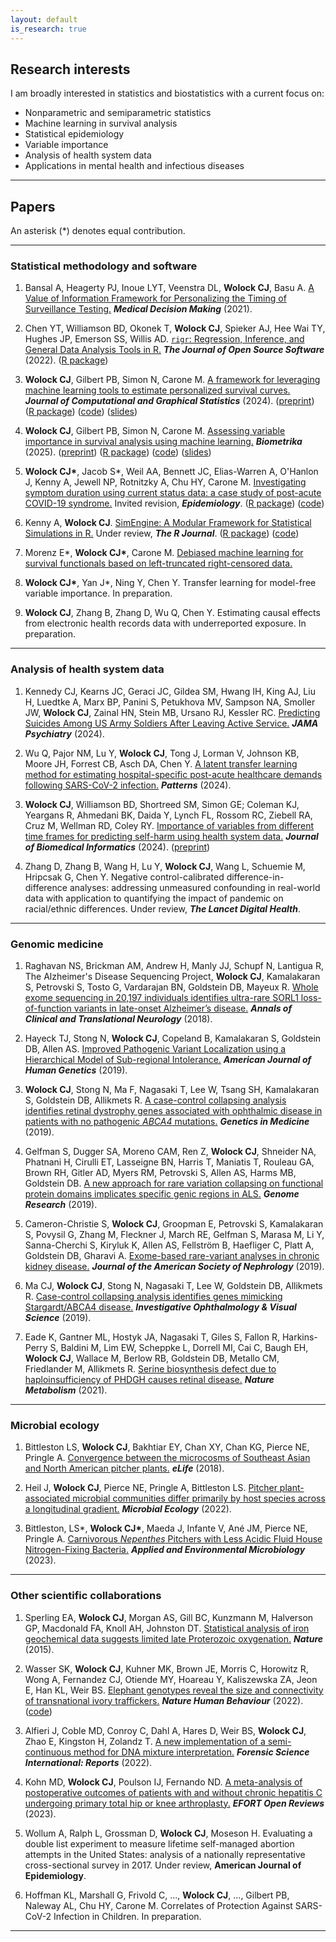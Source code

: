 ```yaml
---
layout: default
is_research: true
---
```


## Research interests
I am broadly interested in statistics and biostatistics with a current focus on:
* Nonparametric and semiparametric statistics
* Machine learning in survival analysis
* Statistical epidemiology
* Variable importance
* Analysis of health system data
* Applications in mental health and infectious diseases

---

## Papers

An asterisk (\*) denotes equal contribution. 

---

### Statistical methodology and software

1. Bansal A, Heagerty PJ, Inoue LYT, Veenstra DL, **Wolock CJ**, Basu A. [A Value of Information Framework for Personalizing the Timing of Surveillance Testing.](https://doi.org/10.1177/0272989x211049213) ***Medical Decision Making*** (2021). 

2. Chen YT, Williamson BD, Okonek T, **Wolock CJ**, Spieker AJ, Hee Wai TY, Hughes JP, Emerson SS, Willis AD. [`rigr`: Regression, Inference, and General Data Analysis Tools in R.](https://doi.org/10.21105/joss.04847) ***The Journal of Open Source Software*** (2022). ([R package](https://github.com/statdivlab/rigr))

3. **Wolock CJ**, Gilbert PB, Simon N, Carone M. [A framework for leveraging machine learning tools to estimate personalized survival curves.](https://doi.org/10.1080/10618600.2024.2304070) ***Journal of Computational and Graphical Statistics*** (2024). ([preprint](https://arxiv.org/abs/2211.03031)) ([R package](https://github.com/cwolock/survML)) ([code](https://github.com/cwolock/stack_supplementary)) ([slides](https://cwolock.github.io/stacking_slides.pdf))

4. **Wolock CJ**, Gilbert PB, Simon N, Carone M. [Assessing variable importance in survival analysis using machine learning.](https://doi.org/10.1093/biomet/asae061) ***Biometrika*** (2025). ([preprint](https://arxiv.org/abs/2311.12726)) ([R package](https://github.com/cwolock/survML)) ([code](https://github.com/cwolock/surv_vim_supplementary)) ([slides](https://cwolock.github.io/survival_vim_slides.pdf))

5. **Wolock CJ\***, Jacob S\*, Weil AA, Bennett JC, Elias-Warren A, O'Hanlon J, Kenny A, Jewell NP, Rotnitzky A, Chu HY, Carone M. [Investigating symptom duration using current status data: a case study of post-acute COVID-19 syndrome.](https://arxiv.org/abs/2407.04214) Invited revision, ***Epidemiology***. ([R package](https://github.com/cwolock/survML)) ([code](https://github.com/cwolock/currstat_CIR_supplementary)) 

6. Kenny A, **Wolock CJ**. [SimEngine: A Modular Framework for Statistical Simulations in R.](https://arxiv.org/abs/2403.05698) Under review, ***The R Journal***. ([R package](https://github.com/Avi-Kenny/SimEngine)) ([code](https://github.com/Avi-Kenny/SimEngine/tree/master/paper))

7. Morenz E\*, **Wolock CJ\***, Carone M. [Debiased machine learning for survival functionals based on left-truncated right-censored data.](https://doi.org/10.48550/arXiv.2411.09017)

8. **Wolock CJ\***, Yan J\*, Ning Y, Chen Y. Transfer learning for model-free variable importance. In preparation. 

9. **Wolock CJ**, Zhang B, Zhang D, Wu Q, Chen Y. Estimating causal effects from electronic health records data with underreported exposure. In preparation. 

---

### Analysis of health system data

1. Kennedy CJ, Kearns JC, Geraci JC, Gildea SM, Hwang IH, King AJ, Liu H, Luedtke A, Marx BP, Panini S, Petukhova MV, Sampson NA, Smoller JW, **Wolock CJ**, Zainal HN, Stein MB, Ursano RJ, Kessler RC. [Predicting Suicides Among US Army Soldiers After Leaving Active Service.](https://doi.org/10.1001/jamapsychiatry.2024.2744) ***JAMA Psychiatry*** (2024). 

2. Wu Q, Pajor NM, Lu Y, **Wolock CJ**, Tong J, Lorman V, Johnson KB, Moore JH, Forrest CB, Asch DA, Chen Y. [A latent transfer learning method for estimating hospital-specific post-acute healthcare demands following SARS-CoV-2 infection.](https://doi.org/10.1016/j.patter.2024.101079) ***Patterns*** (2024).

3. **Wolock CJ**, Williamson BD, Shortreed SM, Simon GE; Coleman KJ, Yeargans R, Ahmedani BK, Daida Y, Lynch FL, Rossom RC, Ziebell RA, Cruz M, Wellman RD, Coley RY. [Importance of variables from different time frames for predicting self-harm using health system data.](https://doi.org/10.1016/j.jbi.2024.104750) ***Journal of Biomedical Informatics*** (2024). ([preprint](https://doi.org/10.1101/2024.04.29.24306260)) 

4. Zhang D, Zhang B, Wang H, Lu Y, **Wolock CJ**, Wang L, Schuemie M, Hripcsak G, Chen Y. Negative control-calibrated difference-in-difference analyses: addressing unmeasured confounding in real-world data with application to quantifying the impact of pandemic on racial/ethnic differences. Under review, ***The Lancet Digital Health***.

---

### Genomic medicine

1. Raghavan NS, Brickman AM, Andrew H, Manly JJ, Schupf N, Lantigua R, The Alzheimer's Disease Sequencing Project, **Wolock CJ**, Kamalakaran S, Petrovski S, Tosto G, Vardarajan BN, Goldstein DB, Mayeux R. [Whole exome sequencing in 20,197 individuals identifies ultra-rare SORL1 loss-of-function variants in late-onset Alzheimer’s disease.](https://doi.org/10.1002/acn3.582) ***Annals of Clinical and Translational Neurology*** (2018).

2. Hayeck TJ, Stong N, **Wolock CJ**, Copeland B, Kamalakaran S, Goldstein DB, Allen AS. [Improved Pathogenic Variant Localization using a Hierarchical Model of Sub-regional Intolerance.](https://doi.org/10.1016/j.ajhg.2018.12.020) ***American Journal of Human Genetics*** (2019).

3. **Wolock CJ**, Stong N, Ma F, Nagasaki T, Lee W, Tsang SH, Kamalakaran S, Goldstein DB, Allikmets R. [A case-control collapsing analysis identifies retinal dystrophy genes associated with ophthalmic disease in patients with no pathogenic *ABCA4* mutations.](https://doi.org/10.1038/s41436-019-0495-0) ***Genetics in Medicine*** (2019). 

4. Gelfman S, Dugger SA, Moreno CAM, Ren Z, **Wolock CJ**, Shneider NA, Phatnani H, Cirulli ET, Lasseigne BN, Harris T, Maniatis T, Rouleau GA, Brown RH, Gitler AD, Myers RM, Petrovski S, Allen AS, Harms MB, Goldstein DB. [A new approach for rare variation collapsing on functional protein domains implicates specific genic regions in ALS.](https://doi.org/10.1101/gr.243592.118) ***Genome Research*** (2019). 

5. Cameron-Christie S, **Wolock CJ**, Groopman E, Petrovski S, Kamalakaran S, Povysil G, Zhang M, Fleckner J, March RE, Gelfman S, Marasa M, Li Y, Sanna-Cherchi S, Kiryluk K, Allen AS, Fellström B, Haefliger C, Platt A, Goldstein DB, Gharavi A. [Exome-based rare-variant analyses in chronic kidney disease.](https://doi.org/10.1681/ASN.2018090909) ***Journal of the American Society of Nephrology*** (2019).

6. Ma CJ, **Wolock CJ**, Stong N, Nagasaki T, Lee W, Goldstein DB, Allikmets R. [Case-control collapsing analysis identifies genes mimicking Stargardt/ABCA4 disease.](https://iovs.arvojournals.org/article.aspx?articleid=2742934) ***Investigative Ophthalmology & Visual Science*** (2019).

7. Eade K, Gantner ML, Hostyk JA, Nagasaki T, Giles S, Fallon R, Harkins-Perry S, Baldini M, Lim EW, Scheppke L, Dorrell MI, Cai C, Baugh EH, **Wolock CJ**, Wallace M, Berlow RB, Goldstein DB, Metallo CM, Friedlander M, Allikmets R. [Serine biosynthesis defect due to haploinsufficiency of PHDGH causes retinal disease.](https://doi.org/10.1038/s42255-021-00361-3) ***Nature Metabolism*** (2021). 

---

### Microbial ecology

1. Bittleston LS, **Wolock CJ**, Bakhtiar EY, Chan XY, Chan KG, Pierce NE, Pringle A. [Convergence between the microcosms of Southeast Asian and North American pitcher plants.](https://doi.org/10.7554/eLife.36741) ***eLife*** (2018). 

2. Heil J, **Wolock CJ**, Pierce NE, Pringle A, Bittleston LS. [Pitcher plant-associated microbial communities differ primarily by host species across a longitudinal gradient.](https://doi.org/10.1111/1462-2920.15993) ***Microbial Ecology*** (2022). 

3. Bittleston, LS\*, **Wolock CJ\***, Maeda J, Infante V, Ané JM, Pierce NE, Pringle A. [Carnivorous *Nepenthes* Pitchers with Less Acidic Fluid House Nitrogen-Fixing Bacteria.](https://doi.org/10.1128/aem.00812-23) ***Applied and Environmental Microbiology*** (2023).

---

### Other scientific collaborations


1. Sperling EA, **Wolock CJ**, Morgan AS, Gill BC, Kunzmann M, Halverson GP, Macdonald FA, Knoll AH, Johnston DT. [Statistical analysis of iron geochemical data suggests limited late Proterozoic oxygenation.](https://doi.org/10.1038/nature14589) ***Nature*** (2015).

2. Wasser SK, **Wolock CJ**, Kuhner MK, Brown JE, Morris C, Horowitz R, Wong A, Fernandez CJ, Otiende MY, Hoareau Y, Kaliszewska ZA, Jeon E, Han KL, Weir BS. [Elephant genotypes reveal the size and connectivity of transnational ivory traffickers.](https://doi.org/10.1038/s41562-021-01267-6) ***Nature Human Behaviour*** (2022). ([code](https://github.com/cwolock/elephant_fam_match))

3. Alfieri J, Coble MD, Conroy C, Dahl A, Hares D, Weir BS, **Wolock CJ**, Zhao E, Kingston H, Zolandz T. [A new implementation of a semi-continuous method for DNA mixture interpretation.](https://doi.org/10.1016/j.fsir.2022.100281) ***Forensic Science International: Reports*** (2022). 

4. Kohn MD, **Wolock CJ**, Poulson IJ, Fernando ND. [A meta-analysis of postoperative outcomes of patients with and without chronic hepatitis C undergoing primary total hip or knee arthroplasty.](https://doi.org/10.1530/eor-22-0117) ***EFORT Open Reviews*** (2023).

5. Wollum A, Ralph L, Grossman D, **Wolock CJ**, Moseson H. Evaluating a double list experiment to measure lifetime self-managed abortion attempts in the United States: analysis of a nationally representative cross-sectional survey in 2017. Under review, **American Journal of Epidemiology**. 

6. Hoffman KL, Marshall G, Frivold C, ..., **Wolock CJ**, ..., Gilbert PB, Naleway AL, Chu HY, Carone M. Correlates of Protection Against SARS-CoV-2 Infection in Children. In preparation. 

---
